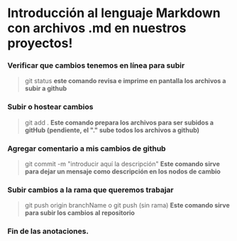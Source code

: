 # Introducción al lenguaje Markdown con archivos .md en nuestros proyectos!

### Verificar que cambios tenemos en línea para subir

> git status
> **este comando revisa e imprime en pantalla los archivos a subir a github**

### Subir o hostear cambios

> git add .
> **Este comando prepara los archivos para ser subidos a gitHub (pendiente, el "." sube todos los archivos a github)**

### Agregar comentario a mis cambios de github

> git commit -m "introducir aquí la descripción"
> **Este comando sirve para dejar un mensaje como descripción en los nodos de cambio**

### Subir cambios a la rama que queremos trabajar

> git push origin branchName o git push (sin rama)
> **Este comando sirve para subir los cambios al repositorio**

### Fin de las anotaciones.

